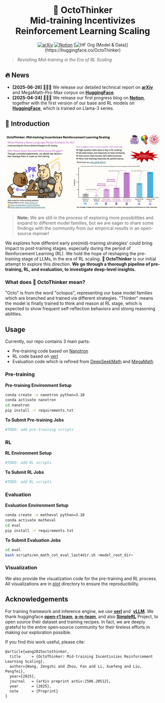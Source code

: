 <div align="center">
<h1>🐙 OctoThinker<br>
Mid-training Incentivizes Reinforcement Learning Scaling
</h1>
</div>
<div align="center">

[![arXiv](https://img.shields.io/badge/arXiv-2506.20512-red?style=for-the-badge&.svg)](https://arxiv.org/abs/2506.20512)
[![Notion](https://img.shields.io/badge/Notion_Blog-4d8cd8?style=for-the-badge&logo=notion&logoColor=white)](https://tinyurl.com/OctoThinker)
[![HF Org (Model & Data)](https://img.shields.io/badge/HF_Org_(Data_&_Model)-5f16a8?style=for-the-badge&logo=huggingface&logoColor=white)](https://huggingface.co/OctoThinker)
</div>

> *Revisiting Mid-training in the Era of RL Scaling*

## 🔥 News
- **[2025-06-26]** 🎉🎉🎉 We release our detailed technical report on [**arXiv**](https://arxiv.org/abs/2506.20512) 
and MegaMath-Pro-Max corpus on [**HuggingFace**](https://huggingface.co/datasets/OctoThinker/MegaMath-Web-Pro-Max).
- **[2025-04-24]** 🎉🎉🎉 We release our first progress blog on [**Notion**](https://tinyurl.com/OctoThinker), together with the first version of our base and RL models on [**HuggingFace**](https://huggingface.co/collections/GAIR/octothinker-68035e416813f9833a8060f3), which is trained on Llama-3 series.

## 📖 Introduction


![](./assets/octothinker_banner.png)

> **Note:** We are still in the process of exploring more possibilities and expand to different model families, but we are eager to share some findings with the community from our empirical results in an open-source manner!

We explores how different early pre(mid)-training strategies' could bring impact to post-training stages, especially during the period of Reinforcement Learning (RL). We hold the hope of reshaping the pre-training stage of LLMs, in the era of RL scaling. **🐙 OctoThinker** is our initial attempt to explore this direction. 
**We go through a thorough pipeline of pre-training, RL, and evaluation, to investigate deep-level insights.**

### What does 🐙 OctoThinker mean?
"Octo" is from the word "octopus", representing our base model families which are branched and trained via different strategies.
"Thinker" means the model is finally trained to think and reason at RL stage, which is expected to show frequent self-reflection behaviors and strong reasoning abilities.

## Usage
Currently, our repo contains 3 main parts:
- Pre-training code based on [Nanotron](https://github.com/huggingface/nanotron)
- RL code based on [verl](https://github.com/volcengine/verl)
- Evaluation code which is refined from [DeepSeekMath](https://github.com/deepseek-ai/deepseek-math) and [MegaMath](https://github.com/LLM360/MegaMath)

### Pre-training

<summary><b>Pre-training Environment Setup</b></summary>
<p>

```bash
conda create -n nanotron python=3.10
conda activate nanotron
cd nanotron
pip install -r requirements.txt
```
</p>

<summary><b>To Submit Pre-training Jobs</b></summary>
<p>

```bash
#TODO: add pre-training scripts
```
</p>

### RL

<summary><b>RL Environment Setup</b></summary>
<p>

```bash
#TODO: add RL scripts
```
</p>

<summary><b>To Submit RL Jobs</b></summary>
<p>

```bash
#TODO: add RL scripts
```
</p>

### Evaluation

<summary><b>Evaluation Environment Setup</b></summary>
<p>

```bash
conda create -n matheval python=3.10
conda activate matheval
cd eval
pip install -r requirements.txt
```
</p>

<summary><b>To Submit Evaluation Jobs</b></summary>
<p>

```bash
cd eval
bash scripts/en_math_cot_eval_last4dir.sh <model_root_dir>
```

</p>


### Visualization
We also provide the visualization code for the pre-training and RL process. All visualizations are in [plot](./plot/) directory to ensure the reproducibility.


## Acknowledgements

For training framework and inference engine, we use [**verl**](https://github.com/volcengine/verl) and  [**vLLM**](https://github.com/vllm-project/vllm). We thank huggingface **[open-r1 team](https://huggingface.co/open-r1)**, [**a-m-team**](https://huggingface.co/a-m-team), and also [**SimpleRL**](https://github.com/hkust-nlp/simpleRL-reason) Project, to open source their dataset and training recipes. In fact, we are deeply grateful to the entire open‑source community for their tireless efforts in making our exploration possible.

If you find this work useful, please cite:

```
@article{wang2025octothinker,
  title     = {OctoThinker: Mid-training Incentivizes Reinforcement Learning Scaling},
  author={Wang, Zengzhi and Zhou, Fan and Li, Xuefeng and Liu, Pengfei},
  year={2025},
  journal   = {arXiv preprint arXiv:2506.20512},
  year      = {2025},
  note      = {Preprint}
}
```